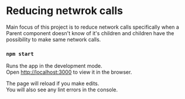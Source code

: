 # Reducing netwrok calls

Main focus of this project is to reduce network calls specifically when a Parent component doesn't know of it's children and children have the possibility to make same network calls. 
### `npm start`

Runs the app in the development mode.\
Open [http://localhost:3000](http://localhost:3000) to view it in the browser.

The page will reload if you make edits.\
You will also see any lint errors in the console.

